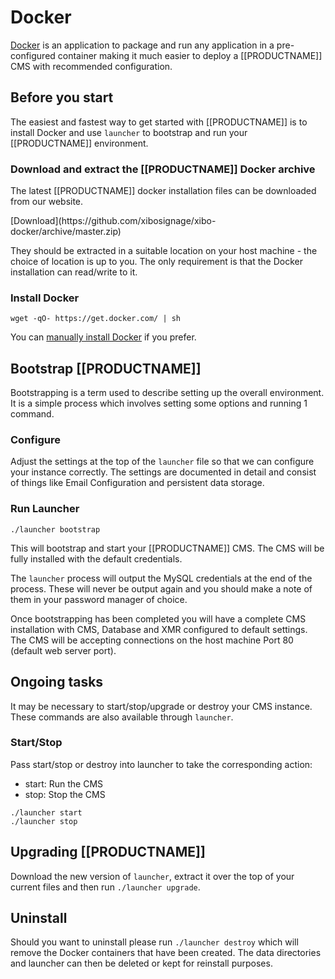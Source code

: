 <!--toc=getting_started-->
# Docker
[Docker](https://docker.com/) is an application to package and run any
application in a pre-configured container making it much easier to deploy a
[[PRODUCTNAME]] CMS with recommended configuration.

## Before you start

The easiest and fastest way to get started with [[PRODUCTNAME]] is to
install Docker and use `launcher` to bootstrap and run your [[PRODUCTNAME]]
environment.

### Download and extract the [[PRODUCTNAME]] Docker archive

The latest [[PRODUCTNAME]] docker installation files can be downloaded
from our website.

<nonwhite>
[Download](https://github.com/xibosignage/xibo-docker/archive/master.zip)
</nonwhite>

They should be extracted in a suitable location on your host machine - the
choice of location is up to you. The only requirement is that the Docker
installation can read/write to it.

### Install Docker

```
wget -qO- https://get.docker.com/ | sh
```

You can [manually install Docker](https://docs.docker.com/installation/) if you
prefer.

## Bootstrap [[PRODUCTNAME]]

Bootstrapping is a term used to describe setting up the overall environment. It
is a simple process which involves setting some options and running 1 command.

### Configure

Adjust the settings at the top of the `launcher` file so that we can configure
your instance correctly. The settings are documented in detail and consist
of things like Email Configuration and persistent data storage.


### Run Launcher

```
./launcher bootstrap
```

This will bootstrap and start your [[PRODUCTNAME]] CMS. The CMS will be fully
installed with the default credentials.

The `launcher` process will output the MySQL credentials at the end of the
process. These will never be output again and you should make a note of them
in your password manager of choice.

Once bootstrapping has been completed you will have a complete CMS installation
with CMS, Database and XMR configured to default settings. The CMS will be
accepting connections on the host machine Port 80 (default web server port).

## Ongoing tasks

It may be necessary to start/stop/upgrade or destroy your CMS instance. These
commands are also available through `launcher`.

### Start/Stop

Pass start/stop or destroy into launcher to take the corresponding action:

 - start: Run the CMS
 - stop: Stop the CMS

```
./launcher start
./launcher stop
```

## Upgrading [[PRODUCTNAME]]

Download the new version of `launcher`, extract it over the top of your current
files and then run `./launcher upgrade`.

## Uninstall

Should you want to uninstall please run `./launcher destroy` which will remove
the Docker containers that have been created. The data directories and launcher
can then be deleted or kept for reinstall purposes.
